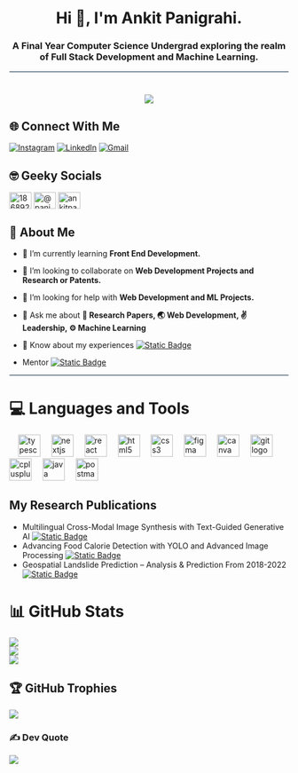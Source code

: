 <h1 align="center">Hi 👋, I'm Ankit Panigrahi.</h1>
<h3 align="center">A Final Year Computer Science Undergrad exploring the realm of Full Stack Development and Machine Learning.</h3>
<hr style="height:2px;border:none;color:#758694;background-color:#758694; border-radius:5px">

# <p align="center">[![](https://visitcount.itsvg.in/api?id=PanigrahiAnkit&icon=2&color=9)](https://visitcount.itsvg.in)</p>

## 🌐 Connect With Me 
[![Instagram](	https://img.shields.io/badge/Instagram-E4405F?style=for-the-badge&logo=instagram&logoColor=white)](https://instagram.com/panigrahi_3552) [![LinkedIn](https://img.shields.io/badge/LinkedIn-0077B5?style=for-the-badge&logo=linkedin&logoColor=white)](https://www.linkedin.com/in/panigrahi0702/) 
[![Gmail](https://img.shields.io/badge/Gmail-D14836?style=for-the-badge&logo=gmail&logoColor=white)](mailto:panigrahi0702@gmail.com)

## 🤓 Geeky Socials
<a href="https://stackoverflow.com/users/18689262" target="_blank"><img align="center" src="https://raw.githubusercontent.com/rahuldkjain/github-profile-readme-generator/master/src/images/icons/Social/stack-overflow.svg" alt="18689262" height="30" width="40" /></a>
<a href="https://www.hackerrank.com/@panigrahi3552" target="_blank"><img align="center" src="https://raw.githubusercontent.com/rahuldkjain/github-profile-readme-generator/master/src/images/icons/Social/hackerrank.svg" alt="@panigrahi3552" height="30" width="40" /></a>
<a href="https://www.leetcode.com/ankitpanigrahi" target="_blank"><img align="center" src="https://raw.githubusercontent.com/rahuldkjain/github-profile-readme-generator/master/src/images/icons/Social/leet-code.svg" alt="ankitpanigrahi" height="30" width="40" /></a>

## 🧑 About Me

- 🌱 I’m currently learning **Front End Development.**

- 👯 I’m looking to collaborate on **Web Development Projects and Research or Patents.**

- 🤝 I’m looking for help with **Web Development and ML Projects.**

- 💬 Ask me about **📜 Research Papers, 🌏 Web Development, ✌️ Leadership, ⚙️ Machine Learning**

- 📄 Know about my experiences [![Static Badge](https://img.shields.io/badge/My%20Resume-E68369?style=flat)](https://drive.google.com/file/d/1ou-xUhGgdxpdbxxjjSF165ROUeI-IjZk/view?usp=drive_link)

- Mentor [![Static Badge](https://img.shields.io/badge/Dipesh%20Ranjan-4A249D?style=flat&logo=github)](https://github.com/dipesh2508)

<hr style="height:2px;border:none;color:#758694;background-color:#758694; border-radius:5px">

# 💻 Languages and Tools
<div align="left>
  <img src="https://skillicons.dev/icons?i=js" height="40" alt="javascript logo"  />
  <img width="12" />
  <img src="https://skillicons.dev/icons?i=ts" height="40" alt="typescript logo"  />
  <img width="12" />
  <img src="https://skillicons.dev/icons?i=nextjs" height="40" alt="nextjs logo"  />
  <img width="12" />
  <img src="https://skillicons.dev/icons?i=react" height="40" alt="react logo"  />
  <img width="12" />
  <img src="https://skillicons.dev/icons?i=html" height="40" alt="html5 logo"  />
  <img width="12" />
  <img src="https://cdn.jsdelivr.net/gh/devicons/devicon/icons/css3/css3-original.svg" height="40" alt="css3 logo"  />
  <img width="12" />
  <img src="https://cdn.jsdelivr.net/gh/devicons/devicon/icons/figma/figma-original.svg" height="40" alt="figma logo"  />
  <img width="12" />
  <img src="https://cdn.jsdelivr.net/gh/devicons/devicon/icons/canva/canva-original.svg" height="40" alt="canva logo"  />
  <img width="12" />
  <img src="https://skillicons.dev/icons?i=git" height="40" alt="git logo"  />
  <img width="12" />
  <img src="https://cdn.simpleicons.org/c++/00599C" height="40" alt="cplusplus logo"  />
  <img width="12" />
   <img src="https://skillicons.dev/icons?i=java" height="40" alt="java logo"  />
  <img width="12" />
    <img src="https://skillicons.dev/icons?i=postman" height="40" alt="postman logo"/>
</div>

## My Research Publications
- Multilingual Cross-Modal Image Synthesis with Text-Guided Generative AI [![Static Badge](https://img.shields.io/badge/🔗_Link-E90074?style=flat)](https://cict23.bmiet.net/proceedings/pdfs/CCICT2024-1sjBvpXHlRhMfe9ll1wlwn/746200a578/746200a578.pdf)
- Advancing Food Calorie Detection with YOLO and Advanced Image Processing [![Static Badge](https://img.shields.io/badge/🔗_Link-E90074?style=flat)](https://www.ijiemr.org/public/uploads/paper/298591700318728.pdf)
- Geospatial Landslide Prediction – Analysis & Prediction From 2018-2022 [![Static Badge](https://img.shields.io/badge/🔗_Link-E90074?style=flat)](https://www.pnrjournal.com/index.php/home/article/view/8637/11749)

# 📊 GitHub Stats
![](https://github-readme-stats.vercel.app/api?username=panigrahiankit&theme=tokyonight&hide_border=true&include_all_commits=false&count_private=true)<br/>
![](https://github-readme-streak-stats.herokuapp.com/?user=panigrahiankit&theme=tokyonight&hide_border=true)<br/>
![](https://github-readme-stats.vercel.app/api/top-langs/?username=panigrahiankit&theme=tokyonight&hide_border=true&include_all_commits=true&count_private=true&layout=compact)

## 🏆 GitHub Trophies
![](https://github-profile-trophy.vercel.app/?username=panigrahiankit&theme=radical&no-frame=false&no-bg=true&margin-w=4)

### ✍️ Dev Quote
![](https://quotes-github-readme.vercel.app/api?type=horizontal&theme=tokyonight)
